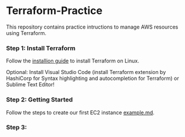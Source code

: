 # Terraform-Practice
This repository contains practice intructions to manage AWS resources using Terraform.

### Step 1: Install Terraform

Follow the [installion guide](https://github.com/juliehub/Terraform-Practice/blob/master/terraform_installation.md) to install Terraform on Linux.

Optional: Install Visual Studio Code (install Terraform extension by HashiCorp for Syntax highlighting and autocompletion for Terraform) or Sublime Text Editor!

### Step 2: Getting Started
Follow the steps to create our first EC2 instance [example.md](https://github.com/juliehub/Terraform-Practice/blob/master/example.md).

### Step 3:
